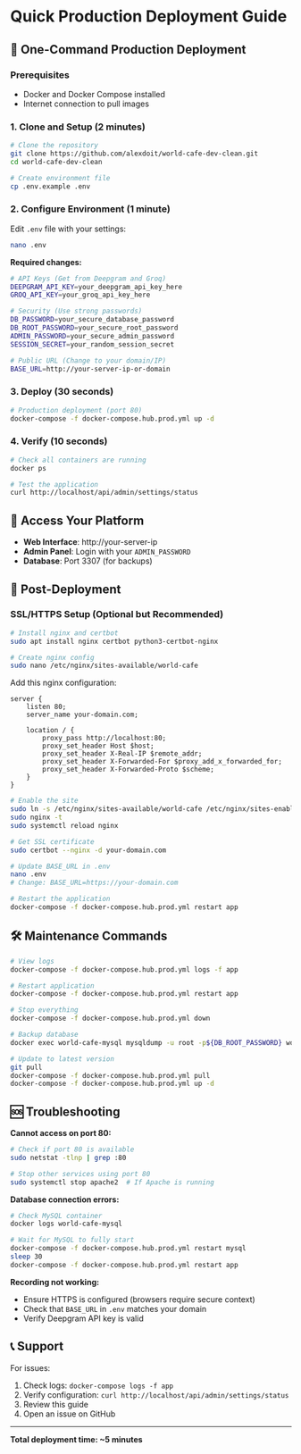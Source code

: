 # Quick Production Deployment Guide

## 🚀 One-Command Production Deployment

### Prerequisites
- Docker and Docker Compose installed
- Internet connection to pull images

### 1. Clone and Setup (2 minutes)
```bash
# Clone the repository
git clone https://github.com/alexdoit/world-cafe-dev-clean.git
cd world-cafe-dev-clean

# Create environment file
cp .env.example .env
```

### 2. Configure Environment (1 minute)
Edit `.env` file with your settings:
```bash
nano .env
```

**Required changes:**
```bash
# API Keys (Get from Deepgram and Groq)
DEEPGRAM_API_KEY=your_deepgram_api_key_here
GROQ_API_KEY=your_groq_api_key_here

# Security (Use strong passwords)
DB_PASSWORD=your_secure_database_password
DB_ROOT_PASSWORD=your_secure_root_password
ADMIN_PASSWORD=your_secure_admin_password
SESSION_SECRET=your_random_session_secret

# Public URL (Change to your domain/IP)
BASE_URL=http://your-server-ip-or-domain
```

### 3. Deploy (30 seconds)
```bash
# Production deployment (port 80)
docker-compose -f docker-compose.hub.prod.yml up -d
```

### 4. Verify (10 seconds)
```bash
# Check all containers are running
docker ps

# Test the application
curl http://localhost/api/admin/settings/status
```

## 🎯 Access Your Platform

- **Web Interface**: http://your-server-ip
- **Admin Panel**: Login with your `ADMIN_PASSWORD`
- **Database**: Port 3307 (for backups)

## 🔧 Post-Deployment

### SSL/HTTPS Setup (Optional but Recommended)
```bash
# Install nginx and certbot
sudo apt install nginx certbot python3-certbot-nginx

# Create nginx config
sudo nano /etc/nginx/sites-available/world-cafe
```

Add this nginx configuration:
```nginx
server {
    listen 80;
    server_name your-domain.com;

    location / {
        proxy_pass http://localhost:80;
        proxy_set_header Host $host;
        proxy_set_header X-Real-IP $remote_addr;
        proxy_set_header X-Forwarded-For $proxy_add_x_forwarded_for;
        proxy_set_header X-Forwarded-Proto $scheme;
    }
}
```

```bash
# Enable the site
sudo ln -s /etc/nginx/sites-available/world-cafe /etc/nginx/sites-enabled/
sudo nginx -t
sudo systemctl reload nginx

# Get SSL certificate
sudo certbot --nginx -d your-domain.com

# Update BASE_URL in .env
nano .env
# Change: BASE_URL=https://your-domain.com

# Restart the application
docker-compose -f docker-compose.hub.prod.yml restart app
```

## 🛠️ Maintenance Commands

```bash
# View logs
docker-compose -f docker-compose.hub.prod.yml logs -f app

# Restart application
docker-compose -f docker-compose.hub.prod.yml restart app

# Stop everything
docker-compose -f docker-compose.hub.prod.yml down

# Backup database
docker exec world-cafe-mysql mysqldump -u root -p${DB_ROOT_PASSWORD} world_cafe_platform > backup.sql

# Update to latest version
git pull
docker-compose -f docker-compose.hub.prod.yml pull
docker-compose -f docker-compose.hub.prod.yml up -d
```

## 🆘 Troubleshooting

**Cannot access on port 80:**
```bash
# Check if port 80 is available
sudo netstat -tlnp | grep :80

# Stop other services using port 80
sudo systemctl stop apache2  # If Apache is running
```

**Database connection errors:**
```bash
# Check MySQL container
docker logs world-cafe-mysql

# Wait for MySQL to fully start
docker-compose -f docker-compose.hub.prod.yml restart mysql
sleep 30
docker-compose -f docker-compose.hub.prod.yml restart app
```

**Recording not working:**
- Ensure HTTPS is configured (browsers require secure context)
- Check that `BASE_URL` in `.env` matches your domain
- Verify Deepgram API key is valid

## 📞 Support

For issues:
1. Check logs: `docker-compose logs -f app`
2. Verify configuration: `curl http://localhost/api/admin/settings/status`
3. Review this guide
4. Open an issue on GitHub

---
**Total deployment time: ~5 minutes**